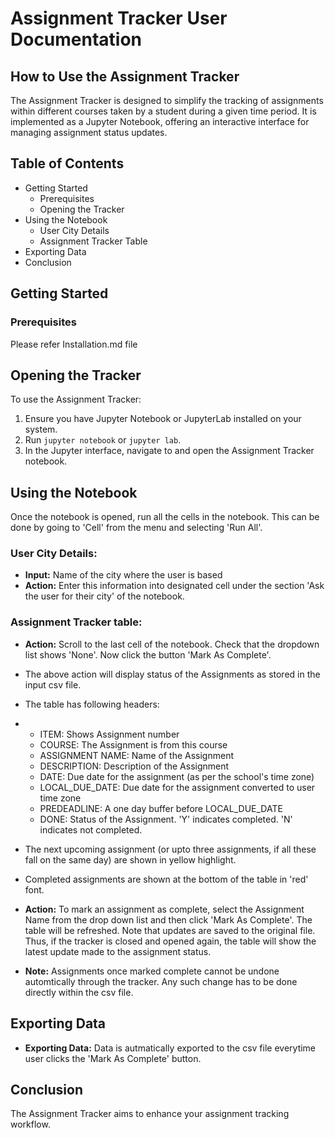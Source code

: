# Assignment Tracker User Documentation

## How to Use the Assignment Tracker
The Assignment Tracker is designed to simplify the tracking of assignments within different courses taken by a student during a given time period. It is implemented as a Jupyter Notebook, offering an interactive interface for managing assignment status updates.

## Table of Contents
- Getting Started
  - Prerequisites
  - Opening the Tracker
- Using the Notebook
  - User City Details
  - Assignment Tracker Table
- Exporting Data
- Conclusion

## Getting Started

### Prerequisites
Please refer Installation.md file

## Opening the Tracker
To use the Assignment Tracker:
1. Ensure you have Jupyter Notebook or JupyterLab installed on your system.
2. Run `jupyter notebook` or `jupyter lab`.
3. In the Jupyter interface, navigate to and open the Assignment Tracker notebook.  

## Using the Notebook
Once the notebook is opened, run all the cells in the notebook. This can be done by going to 'Cell' from the menu and selecting 'Run All'.

### User City Details:
- **Input:** Name of the city where the user is based
- **Action:** Enter this information into designated cell under the section 'Ask the user for their city' of the notebook.

### Assignment Tracker table:
- **Action:** Scroll to the last cell of the notebook. Check that the dropdown list shows 'None'. Now click the button 'Mark As Complete'.
- The above action will display status of the Assignments as stored in the input csv file.
- The table has following headers:
- - ITEM: Shows Assignment number
  - COURSE: The Assignment is from this course
  - ASSIGNMENT NAME: Name of the Assignment
  - DESCRIPTION: Description of the Assignment
  - DATE: Due date for the assignment (as per the school's time zone)
  - LOCAL_DUE_DATE: Due date for the assignment converted to user time zone
  - PREDEADLINE: A one day buffer before LOCAL_DUE_DATE
  - DONE: Status of the Assignment. 'Y' indicates completed. 'N' indicates not completed.
- The next upcoming assignment (or upto three assignments, if all these fall on the same day) are shown in yellow highlight.
- Completed assignments are shown at the bottom of the table in 'red' font.

- **Action:** To mark an assignment as complete, select the Assignment Name from the drop down list and then click 'Mark As Complete'. The table will be refreshed. Note that updates are saved to the original file. Thus, if the tracker is closed and opened again, the table will show the latest update made to the assignment status.
- **Note:** Assignments once marked complete cannot be undone automtically through the tracker. Any such change has to be done directly within the csv file.

## Exporting Data
- **Exporting Data:** Data is autmatically exported to the csv file everytime user clicks the 'Mark As Complete' button.

## Conclusion
The Assignment Tracker aims to enhance your assignment tracking workflow. 
